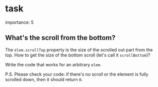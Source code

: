 # task

importance: 5

## What's the scroll from the bottom?

The `elem.scrollTop` property is the size of the scrolled out part from the top. How to get the size of the bottom scroll \(let's call it `scrollBottom`\)?

Write the code that works for an arbitrary `elem`.

P.S. Please check your code: if there's no scroll or the element is fully scrolled down, then it should return `0`.

